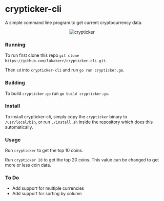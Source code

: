# crypticker-cli

A simple command line program to get current cryptocurrency data.

<div style="text-align:center">
  <img src="https://i.imgur.com/lU9w7Ba.png" alt="crypticker">
</div>

### Running

To run first clone this repo `git clone https://github.com/lukakerr/crypticker-cli.git`.

Then `cd` into `crypticker-cli` and run `go run crypticker.go`.

### Building

To build `crypticker.go` run `go build crypticker.go`.

### Install

To install crypticker-cli, simply copy the `crypticker` binary to `/usr/local/bin`, or run `./install.sh` inside the repository which does this automatically.

### Usage

Run `crypticker` to get the top 10 coins.

Run `crypticker 20` to get the top 20 coins. This value can be changed to get more or less coin data.

### To Do

- Add support for multiple currencies
- Add support for sorting by column